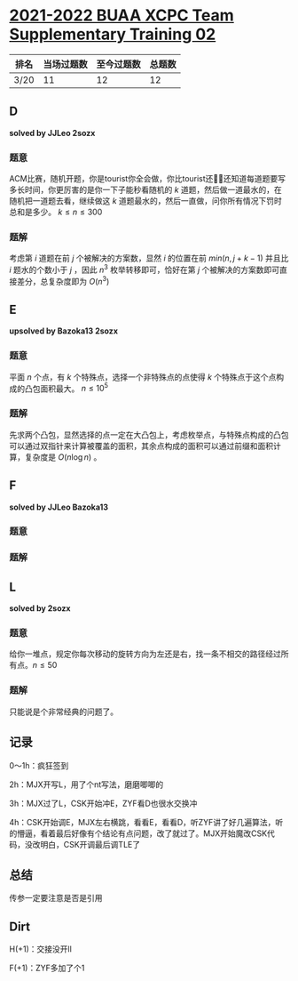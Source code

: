 # [2021-2022 BUAA XCPC Team Supplementary Training 02](https://codeforces.com/group/2g1PZcsgml/contest/338475)

| 排名 | 当场过题数 | 至今过题数 | 总题数 |
| ---- | ---------- | ---------- | ------ |
| 3/20 | 11         | 12         | 12     |

## **D**

**solved by JJLeo 2sozx**

### 题意

ACM比赛，随机开题，你是tourist你全会做，你比tourist还🐂🍺还知道每道题要写多长时间，你更厉害的是你一下子能秒看随机的 $k$ 道题，然后做一道最水的，在随机把一道题去看，继续做这 $k$ 道题最水的，然后一直做，问你所有情况下罚时总和是多少。 $k\le n\le300$

### 题解

考虑第 $i$ 道题在前 $j$ 个被解决的方案数，显然 $i$ 的位置在前 $min(n, j + k - 1)$ 并且比 $i$ 题水的个数小于 $j$ ，因此 $n^3$ 枚举转移即可，恰好在第 $j$ 个被解决的方案数即可直接差分，总复杂度即为 $O(n^3)$

## **E**

**upsolved by Bazoka13 2sozx**

### 题意

平面 $n$ 个点，有 $k$ 个特殊点，选择一个非特殊点的点使得 $k$ 个特殊点于这个点构成的凸包面积最大。 $n\le 10^5$

### 题解

先求两个凸包，显然选择的点一定在大凸包上，考虑枚举点，与特殊点构成的凸包可以通过双指针来计算被覆盖的面积，其余点构成的面积可以通过前缀和面积计算，复杂度是 $O(n\log{n})$ 。

## **F**

**solved by JJLeo Bazoka13**

### 题意



### 题解



## **L**

**solved by 2sozx**

### 题意

给你一堆点，规定你每次移动的旋转方向为左还是右，找一条不相交的路径经过所有点。$n\le50$

### 题解

只能说是个非常经典的问题了。

## **记录**

0～1h：疯狂签到

2h：MJX开写L，用了个nt写法，磨磨唧唧的

3h：MJX过了L，CSK开始冲E，ZYF看D也很水交换冲

4h：CSK开始调E，MJX左右横跳，看看E，看看D，听ZYF讲了好几遍算法，听的懵逼，看着最后好像有个结论有点问题，改了就过了。MJX开始魔改CSK代码，没改明白，CSK开调最后调TLE了

## **总结**

传参一定要注意是否是引用

## **Dirt**

H(+1)：交接没开ll

F(+1)：ZYF多加了个1

